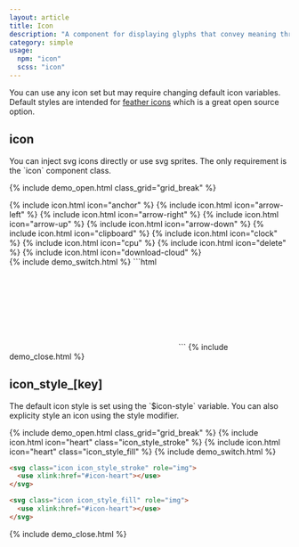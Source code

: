 ```yaml
---
layout: article
title: Icon
description: "A component for displaying glyphs that convey meaning through iconography."
category: simple
usage:
  npm: "icon"
  scss: "icon"
---
```


<div class="notice notice_state_info" data-dismissible>
  <div class="notice__body type">
    <p>You can use any icon set but may require changing default icon variables. Default styles are intended for <a href="https://feathericons.com/">feather icons</a> which is a great open source option.</p>
  </div>
</div>

## icon

<div class="type" markdown="1">
You can inject svg icons directly or use svg sprites. The only requirement is the `icon` component class.
</div>

{% include demo_open.html class_grid="grid_break" %}
<div class="level">
  {% include icon.html icon="anchor" %}
  {% include icon.html icon="arrow-left" %}
  {% include icon.html icon="arrow-right" %}
  {% include icon.html icon="arrow-up" %}
  {% include icon.html icon="arrow-down" %}
  {% include icon.html icon="clipboard" %}
  {% include icon.html icon="clock" %}
  {% include icon.html icon="cpu" %}
  {% include icon.html icon="delete" %}
  {% include icon.html icon="download-cloud" %}
</div>
{% include demo_switch.html %}
```html
<svg class="icon" role="img">
  <use xlink:href="#icon-anchor"></use>
</svg>
```
{% include demo_close.html %}

## icon_style_[key]

<div class="type" markdown="1">
The default icon style is set using the `$icon-style` variable. You can also explicity style an icon using the style modifier.
</div>

{% include demo_open.html class_grid="grid_break" %}
{% include icon.html icon="heart" class="icon_style_stroke" %}
{% include icon.html icon="heart" class="icon_style_fill" %}
{% include demo_switch.html %}
```html
<svg class="icon icon_style_stroke" role="img">
  <use xlink:href="#icon-heart"></use>
</svg>

<svg class="icon icon_style_fill" role="img">
  <use xlink:href="#icon-heart"></use>
</svg>
```
{% include demo_close.html %}
